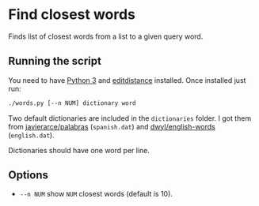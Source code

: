 # Find closest words

Finds list of closest words from a list to a given query word.

## Running the script

You need to have [Python 3](https://www.python.org/downloads) and [editdistance](https://github.com/aflc/editdistance) installed. Once installed just run:

``` sh
./words.py [--n NUM] dictionary word
```

Two default dictionaries are included in the `dictionaries` folder. 
I got them from [javierarce/palabras](https://github.com/javierarce/palabras) (`spanish.dat`) and [dwyl/english-words](https://github.com/dwyl/english-words) (`english.dat`).

Dictionaries should have one word per line.

## Options

- `--n NUM` show `NUM` closest words (default is 10).
